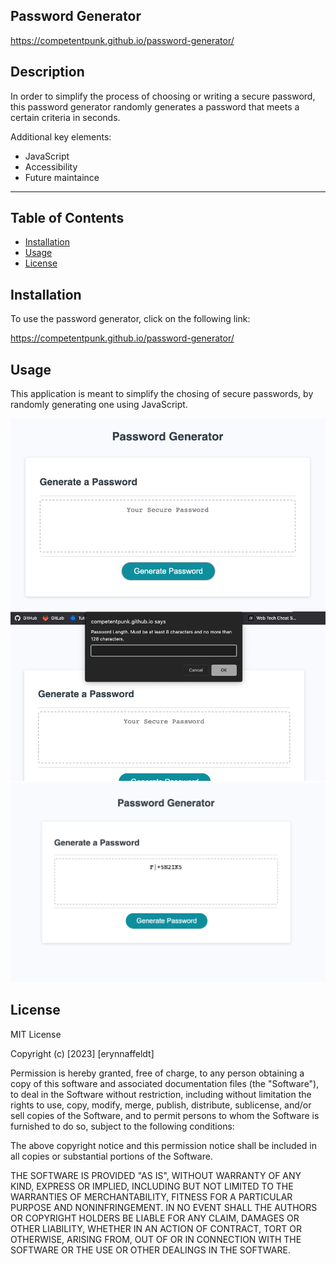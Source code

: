 ## Password Generator
https://competentpunk.github.io/password-generator/

## Description

In order to simplify the process of choosing or writing a secure password, this password generator randomly generates a password that meets a certain criteria in seconds.

Additional key elements:
- JavaScript 
- Accessibility
- Future maintaince

---

## Table of Contents 

- [Installation](#installation)
- [Usage](#usage)
- [License](#license)

## Installation

To use the password generator, click on the following link: 

https://competentpunk.github.io/password-generator/

## Usage

This application is meant to simplify the chosing of secure passwords, by randomly generating one using JavaScript.

![Template screenshot](./assets/images/challenge-3-screenshot-1.png)
![Template screenshot](./assets/images/challenge-3-screenshot-2.png)
![Template screenshot](./assets/images/challenge-3-screenshot-3.png)

## License

MIT License

Copyright (c) [2023] [erynnaffeldt]

Permission is hereby granted, free of charge, to any person obtaining a copy
of this software and associated documentation files (the "Software"), to deal
in the Software without restriction, including without limitation the rights
to use, copy, modify, merge, publish, distribute, sublicense, and/or sell
copies of the Software, and to permit persons to whom the Software is
furnished to do so, subject to the following conditions:

The above copyright notice and this permission notice shall be included in all
copies or substantial portions of the Software.

THE SOFTWARE IS PROVIDED "AS IS", WITHOUT WARRANTY OF ANY KIND, EXPRESS OR
IMPLIED, INCLUDING BUT NOT LIMITED TO THE WARRANTIES OF MERCHANTABILITY,
FITNESS FOR A PARTICULAR PURPOSE AND NONINFRINGEMENT. IN NO EVENT SHALL THE
AUTHORS OR COPYRIGHT HOLDERS BE LIABLE FOR ANY CLAIM, DAMAGES OR OTHER
LIABILITY, WHETHER IN AN ACTION OF CONTRACT, TORT OR OTHERWISE, ARISING FROM,
OUT OF OR IN CONNECTION WITH THE SOFTWARE OR THE USE OR OTHER DEALINGS IN THE
SOFTWARE.